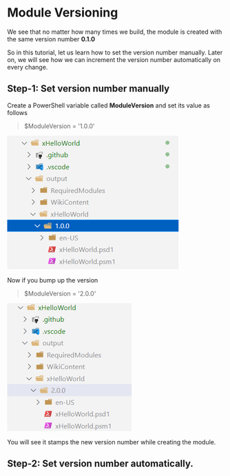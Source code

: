 # Module Versioning


We see that no matter how many times we build, the module is created with the same version number **0.1.0**

So in this tutorial, let us learn how to set the version number manually.
Later on, we will see how we can increment the version number automatically on every change.

## **Step-1:** Set version number manually

Create a PowerShell variable called **ModuleVersion** and set its value as follows

> $ModuleVersion = '1.0.0'

![](./images/1.PNG)

Now if you bump up the version

> $ModuleVersion = '2.0.0'

![](./images/2.PNG)

You will see it stamps the new version number while creating the module.

## **Step-2:** Set version number automatically.



